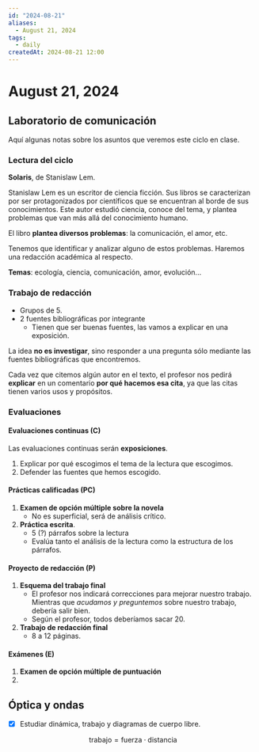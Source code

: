 ```yaml
---
id: "2024-08-21"
aliases:
  - August 21, 2024
tags:
  - daily
createdAt: 2024-08-21 12:00
---
```


# August 21, 2024

## Laboratorio de comunicación

Aquí algunas notas sobre los asuntos que veremos este ciclo en clase.

### Lectura del ciclo

**Solaris**, de Stanislaw Lem.

Stanislaw Lem es un escritor de ciencia ficción. Sus libros se caracterizan por ser protagonizados por científicos que se encuentran al borde de sus conocimientos. Este autor estudió ciencia, conoce del tema, y plantea problemas que van más allá del conocimiento humano.

El libro **plantea diversos problemas**: la comunicación, el amor, etc.

Tenemos que identificar y analizar alguno de estos problemas. Haremos una redacción académica al respecto.

**Temas**: ecología, ciencia, comunicación, amor, evolución...

### Trabajo de redacción

- Grupos de 5.
- 2 fuentes bibliográficas por integrante
  - Tienen que ser buenas fuentes, las vamos a explicar en una exposición.

La idea **no es investigar**, sino responder a una pregunta sólo mediante las fuentes bibliográficas que encontremos.

Cada vez que citemos algún autor en el texto, el profesor nos pedirá **explicar** en un comentario **por qué hacemos esa cita**, ya que las citas tienen varios usos y propósitos.

### Evaluaciones

#### Evaluaciones continuas (C)

Las evaluaciones continuas serán **exposiciones**.

1. Explicar por qué escogimos el tema de la lectura que escogimos.
2. Defender las fuentes que hemos escogido.

#### Prácticas calificadas (PC)

1. **Examen de opción múltiple sobre la novela**
   - No es superficial, será de análisis crítico.
2. **Práctica escrita**.
   - 5 (?) párrafos sobre la lectura
   - Evalúa tanto el análisis de la lectura como la estructura de los párrafos.

#### Proyecto de redacción (P)

1. **Esquema del trabajo final**
   - El profesor nos indicará correcciones para mejorar nuestro trabajo. Mientras que *acudamos y preguntemos* sobre nuestro trabajo, debería salir bien.
   - Según el profesor, todos deberíamos sacar 20.
2. **Trabajo de redacción final**
   - 8 a 12 páginas.

#### Exámenes (E)

1. **Examen de opción múltiple de puntuación**
2.

## Óptica y ondas

- [x] Estudiar dinámica, trabajo y diagramas de cuerpo libre.

$$
\text{trabajo} = \text{fuerza} \cdot \text{distancia}
$$

